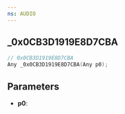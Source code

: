 ```yaml
---
ns: AUDIO
---
```

## _0x0CB3D1919E8D7CBA

```c
// 0x0CB3D1919E8D7CBA
Any _0x0CB3D1919E8D7CBA(Any p0);
```

## Parameters
* **p0**:
